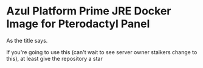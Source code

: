 # Azul Platform Prime JRE Docker Image for Pterodactyl Panel
As the title says.

If you're going to use this (can't wait to see server owner stalkers change to this), at least give the repository a star
